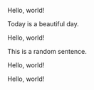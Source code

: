 
Hello, world!

Today is a beautiful day.

Hello, world!

This is a random sentence.

Hello, world!

Hello, world!
